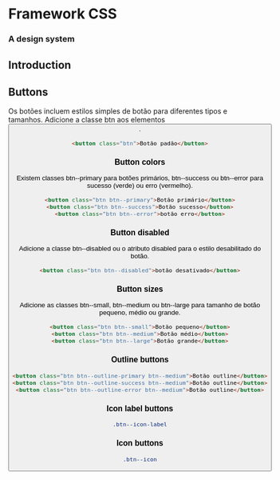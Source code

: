 # Framework CSS

### A design system

## Introduction

## Buttons

Os botões incluem estilos simples de botão para diferentes tipos e tamanhos. Adicione a classe btn aos elementos <button>.

```html
<button class="btn">Botão padão</button>
```

### Button colors

Existem classes btn--primary para botões primários, btn--success ou btn--error para sucesso (verde) ou erro (vermelho).

```html
<button class="btn btn--primary">Botão primário</button>
<button class="btn btn--success">Botão sucesso</button>
<button class="btn btn--error">botão erro</button>
```

### Button disabled

Adicione a classe btn--disabled ou o atributo disabled para o estilo desabilitado do botão.

```html
<button class="btn btn--disabled">botão desativado</button>
```

### Button sizes

Adicione as classes btn--small, btn--medium ou btn--large para tamanho de botão pequeno, médio ou grande.

```html
<button class="btn btn--small">Botão pequeno</button>
<button class="btn btn--medium">Botão médio</button>
<button class="btn btn--large">Botão grande</button>
```

### Outline buttons

```html
<button class="btn btn--outline-primary btn--medium">Botão outline</button>
<button class="btn btn--outline-success btn--medium">Botão outline</button>
<button class="btn btn--outline-error btn--medium">Botão outline</button>
```

### Icon label buttons

```css
.btn--icon-label
```

### Icon buttons

```css
.btn--icon
```
